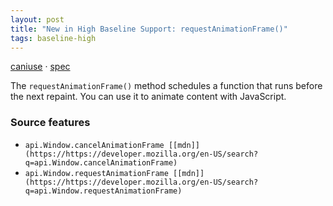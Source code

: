 ```yaml
---
layout: post
title: "New in High Baseline Support: requestAnimationFrame()"
tags: baseline-high
---
```


[caniuse](https://caniuse.com/?search=request-animation-frame) · [spec](https://html.spec.whatwg.org/multipage/imagebitmap-and-animations.html#animation-frames)

The `requestAnimationFrame()` method schedules a function that runs before the next repaint. You can use it to animate content with JavaScript.

### Source features

- ``api.Window.cancelAnimationFrame [[mdn]](https://https://developer.mozilla.org/en-US/search?q=api.Window.cancelAnimationFrame)``
- ``api.Window.requestAnimationFrame [[mdn]](https://https://developer.mozilla.org/en-US/search?q=api.Window.requestAnimationFrame)``
